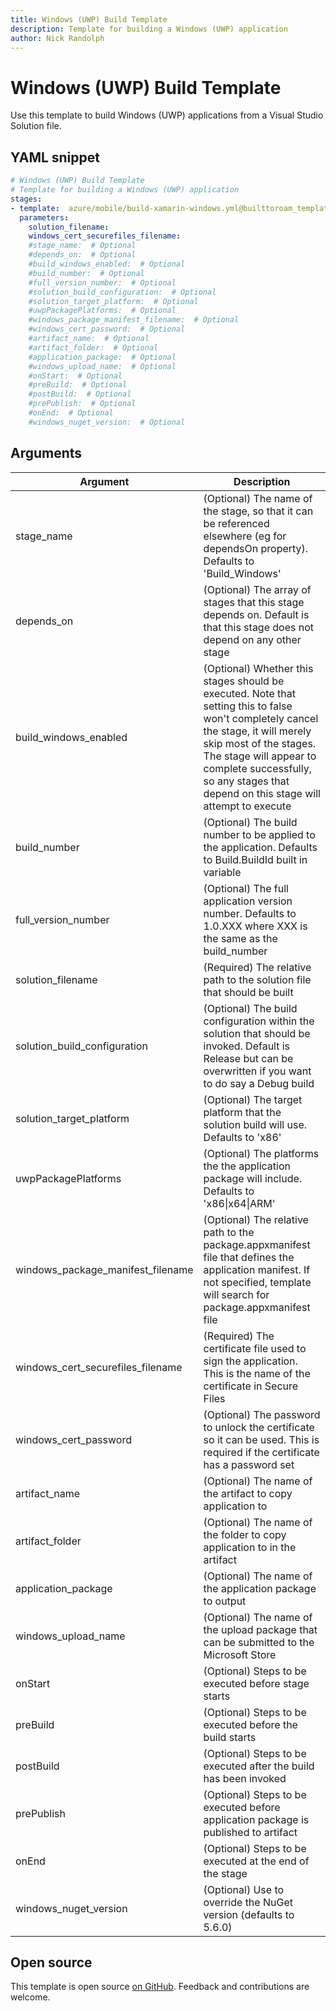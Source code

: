 ```yaml
---
title: Windows (UWP) Build Template
description: Template for building a Windows (UWP) application
author: Nick Randolph
---
```


# Windows (UWP) Build Template

Use this template to build Windows (UWP) applications from a Visual Studio Solution file.

## YAML snippet

```yaml
# Windows (UWP) Build Template
# Template for building a Windows (UWP) application
stages:
- template:  azure/mobile/build-xamarin-windows.yml@builttoroam_templates
  parameters:
    solution_filename:
    windows_cert_securefiles_filename:
    #stage_name:  # Optional 
    #depends_on:  # Optional 
    #build_windows_enabled:  # Optional 
    #build_number:  # Optional 
    #full_version_number:  # Optional 
    #solution_build_configuration:  # Optional 
    #solution_target_platform:  # Optional
    #uwpPackagePlatforms:  # Optional
    #windows_package_manifest_filename:  # Optional 
    #windows_cert_password:  # Optional 
    #artifact_name:  # Optional 
    #artifact_folder:  # Optional
    #application_package:  # Optional 
    #windows_upload_name:  # Optional 
    #onStart:  # Optional 
    #preBuild:  # Optional
    #postBuild:  # Optional 
    #prePublish:  # Optional
    #onEnd:  # Optional 
    #windows_nuget_version:  # Optional 

```


## Arguments

<table><thead><tr><th>Argument</th><th>Description</th></tr></thead>

<tr><td>stage_name</td><td>(Optional) The name of the stage, so that it can be referenced elsewhere (eg for dependsOn property). Defaults to 'Build_Windows'</td></tr>
<tr><td>depends_on</td><td>(Optional) The array of stages that this stage depends on. Default is that this stage does not depend on any other stage</td></tr>
<tr><td>build_windows_enabled</td><td>(Optional) Whether this stages should be executed. Note that setting this to false won't completely cancel the stage, it will merely skip most of the stages. The stage will appear to complete successfully, so any stages that depend on this stage will attempt to execute</td></tr>
<tr><td>build_number</td><td>(Optional) The build number to be applied to the application. Defaults to Build.BuildId built in variable</td></tr>
<tr><td>full_version_number</td><td>(Optional) The full application version number. Defaults to 1.0.XXX where XXX is the same as the build_number</td></tr>
<tr><td>solution_filename</td><td>(Required) The relative path to the solution file that should be built</td></tr>
<tr><td>solution_build_configuration</td><td>(Optional) The build configuration within the solution that should be invoked. Default is Release but can be overwritten if you want to do say a Debug build</td></tr>
<tr><td>solution_target_platform</td><td>(Optional) The target platform that the solution build will use. Defaults to 'x86'</td></tr>
<tr><td>uwpPackagePlatforms</td><td>(Optional) The platforms the the application package will include. Defaults to 'x86|x64|ARM'</td></tr>
<tr><td>windows_package_manifest_filename</td><td>(Optional) The relative path to the package.appxmanifest file that defines the application manifest. If not specified, template will search for package.appxmanifest file</td></tr>
<tr><td>windows_cert_securefiles_filename</td><td>(Required) The certificate file used to sign the application. This is the name of the certificate in Secure Files</td></tr>
<tr><td>windows_cert_password</td><td>(Optional) The password to unlock the certificate so it can be used. This is required if the certificate has a password set</td></tr>
<tr><td>artifact_name</td><td>(Optional) The name of the artifact to copy application to</td></tr>
<tr><td>artifact_folder</td><td>(Optional) The name of the folder to copy application to in the artifact</td></tr>
<tr><td>application_package</td><td>(Optional) The name of the application package to output</td></tr>
<tr><td>windows_upload_name</td><td>(Optional) The name of the upload package that can be submitted to the Microsoft Store</td></tr>
<tr><td>onStart</td><td>(Optional) Steps to be executed before stage starts</td></tr>
<tr><td>preBuild</td><td>(Optional) Steps to be executed before the build starts</td></tr>
<tr><td>postBuild</td><td>(Optional) Steps to be executed after the build has been invoked</td></tr>
<tr><td>prePublish</td><td>(Optional) Steps to be executed before application package is published to artifact</td></tr>
<tr><td>onEnd</td><td>(Optional) Steps to be executed at the end of the stage</td></tr>

<tr><td>windows_nuget_version</td><td>(Optional) Use to override the NuGet version (defaults to 5.6.0)</td></tr>


</table>

## Open source

This template is open source [on GitHub](https://github.com/builttoroam/pipeline_templates). Feedback and contributions are welcome.
